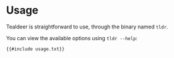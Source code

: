# Usage

Tealdeer is straightforward to use, through the binary named `tldr`.

You can view the available options using `tldr --help`:

<!-- Note: To update the file below, run `cargo run -- --help > docs/src/usage.txt`. -->
```
{{#include usage.txt}}
```
